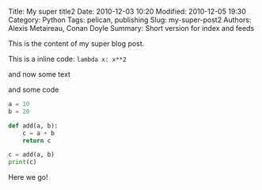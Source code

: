 Title: My super title2
Date: 2010-12-03 10:20
Modified: 2010-12-05 19:30
Category: Python
Tags: pelican, publishing
Slug: my-super-post2
Authors: Alexis Metaireau, Conan Doyle
Summary: Short version for index and feeds

This is the content of my super blog post.


This is a inline code: `lambda x: x**2`

and now some text

and some code

```python
a = 10
b = 20

def add(a, b):
    c = a + b
    return c

c = add(a, b)
print(c)
```

Here we go!